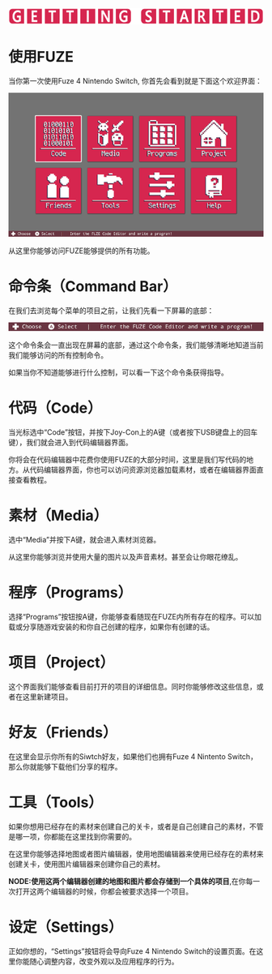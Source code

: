 ![avatar](../_images/gettingStarted.png)

# 使用FUZE

当你第一次使用Fuze 4 Nintendo Switch, 你首先会看到就是下面这个欢迎界面：

![avatar](../_images/mainMenuImg_1.png)

从这里你能够访问FUZE能够提供的所有功能。

# 命令条（Command Bar）

在我们去浏览每个菜单的项目之前，让我们先看一下屏幕的底部：

![avatar](../_images/mainMenuCmdBar.png)

这个命令条会一直出现在屏幕的底部，通过这个命令条，我们能够清晰地知道当前我们能够访问的所有控制命令。

如果当你不知道能够进行什么控制，可以看一下这个命令条获得指导。

# 代码（Code）

当光标选中“Code”按钮，并按下Joy-Con上的A键（或者按下USB键盘上的回车键），我们就会进入到代码编辑器界面。

你将会在代码编辑器中花费你使用FUZE的大部分时间，这里是我们写代码的地方。从代码编辑器界面，你也可以访问资源浏览器加载素材，或者在编辑器界面直接查看教程。

# 素材（Media）

选中“Media”并按下A键，就会进入素材浏览器。

从这里你能够浏览并使用大量的图片以及声音素材。甚至会让你眼花缭乱。

# 程序（Programs）

选择“Programs”按钮按A键，你能够查看随现在FUZE内所有存在的程序。可以加载或分享随游戏安装的和你自己创建的程序，如果你有创建的话。

# 项目（Project）

这个界面我们能够查看目前打开的项目的详细信息。同时你能够修改这些信息，或者在这里新建项目。

# 好友（Friends）

在这里会显示你所有的Siwtch好友，如果他们也拥有Fuze 4 Nintento Switch，那么你就能够下载他们分享的程序。

# 工具（Tools）

如果你想用已经存在的素材来创建自己的关卡，或者是自己创建自己的素材，不管是哪一项，你都能在这里找到你需要的。

在这里你能够选择地图或者图片编辑器，使用地图编辑器来使用已经存在的素材来创建关卡，使用图片编辑器来创建你自己的素材。

**NODE:**使用这两个编辑器创建的地图和图片都会存储到**一个具体的项目**,在你每一次打开这两个编辑器的时候，你都会被要求选择一个项目。

# 设定（Settings）

正如你想的，“Settings”按钮将会导向Fuze 4 Nintendo Switch的设置页面。在这里你能随心调整内容，改变外观以及应用程序的行为。
